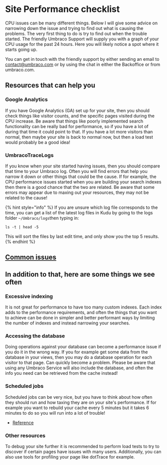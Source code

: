 # Site Performance checklist

CPU issues can be many different things. Below I will give some advice on narrowing down the issue and trying to find out what is causing the problems.
The very first thing to do is try to find out when the trouble started. The friendly Umbraco Support will supply you with a graph of your CPU usage for the past 24 hours. Here you will likely notice a spot where it starts going up.

You can get in touch with the friendly support by either sending an email to contact@umbraco.com or by using the chat in either the Backoffice or from umbraco.com.

## Resources that can help you

### Google Analytics

If you have Google Analytics (GA) set up for your site, then you should check things like visitor counts, and the specific pages visited during the CPU increase.
Be aware that things like poorly implemented search functionality can be really bad for performance, so if you have a lot of during that time it could point to that.
If you have a lot more visitors than normal, then maybe your site is back to normal now, but then a load test would probably be a good idea!

### UmbracoTraceLogs

If you know when your site started having issues, then you should compare that time to your Umbraco log. Often you will find errors that help you narrow it down or other things that could be the cause.
If for example, the CPU performance issues started when you are building your search indexes then there is a good chance that the two are related.
Be aware that some errors may appear due to maxing out your resources, they may not be related to the cause!

{% hint style="info" %}
If you are unsure which log file corresponds to the time, you can get a list of the latest log files in Kudu by going to the logs folder `~/Umbraco/logs`then typing in:

`ls -t | head -5`

This will sort the files by last edit time, and only show you the top 5 results.
{% endhint %}

## [Common issues](../../umbraco-cms/reference/common-pitfalls.md)

## In addition to that, here are some things we see often

### Excessive indexing

It is not great for performance to have too many custom indexes. Each index adds to the performance requirements, and often the things that you want to achieve can be done in simpler and better performant ways by limiting the number of indexes and instead narrowing your searches.

### Accessing the database

Doing operations against your database can become a performance issue if you do it in the wrong way. If you for example get some data from the database in your views, then you may do a database operation for each visitor to that page. Can quickly become a problem.
Please be aware that using any Umbraco Service will also include the database, and often the info you need can be retrieved from the cache instead!

### Scheduled jobs

Scheduled jobs can be very nice, but you have to think about how often they should run and how taxing they are on your site's performance. If for example you want to rebuild your cache every 5 minutes but it takes 6 minutes to do so you will run into a lot of trouble!

- [Reference](../../umbraco-cms/reference/scheduling.md)

### Other resources

To debug your site further it is recommended to perform load tests to try to discover if certain pages have issues with many users.
Additionally, you can also use tools for profiling your page like dotTrace for example.
